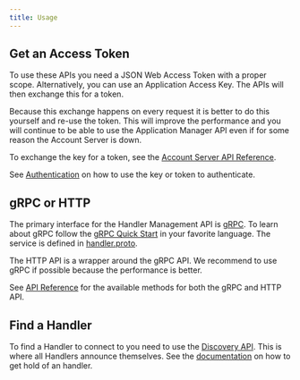 ```yaml
---
title: Usage
---
```


## Get an Access Token

To use these APIs you need a JSON Web Access Token with a proper scope. Alternatively, you can use an Application Access Key. The APIs will then exchange this for a token.

Because this exchange happens on every request it is better to do this yourself and re-use the token. This will improve the performance and you will continue to be able to use the Application Manager API even if for some reason the Account Server is down.

To exchange the key for a token, see the [Account Server API Reference](../../network/account/authentication.md#exchanging-an-access-key-for-an-access-token).

See [Authentication](authentication.md) on how to use the key or token to authenticate.

## gRPC or HTTP

The primary interface for the Handler Management API is [gRPC](http://www.grpc.io/). To learn about gRPC follow the [gRPC Quick Start](http://www.grpc.io/docs/quickstart/) in your favorite language.  The service is defined in [handler.proto](https://github.com/TheThingsNetwork/api/blob/master/handler/handler.proto). 

The HTTP API is a wrapper around the gRPC API. We recommend to use gRPC if possible because the performance is better.

See [API Reference](api.md) for the available methods for both the gRPC and HTTP API.

## Find a Handler

To find a Handler to connect to you need to use the [Discovery API](../../network/discovery/index.md). This is where all Handlers announce themselves. See the [documentation](../../network/discovery/index.md) on how to get hold of an handler.
